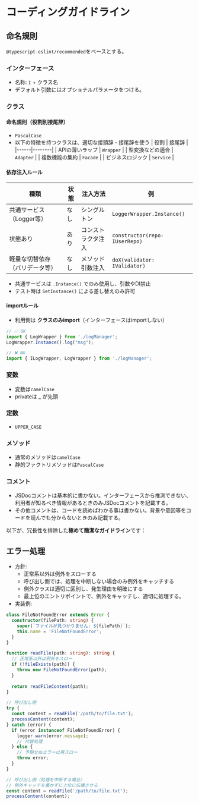# コーディングガイドライン

## 命名規則
`@typescript-eslint/recommended`をベースとする。

### インターフェース
- 名称: `I` + クラス名
- デフォルト引数にはオプショナルパラメータをつける。

### クラス
#### 命名規則（役割別接尾辞）
- `PascalCase`
- 以下の特徴を持つクラスは、適切な接頭辞・接尾辞を使う
| 役割 | 接尾辞 |
|------|--------|
| APIの薄いラップ | `Wrapper` |
| 型変換などの適合 | `Adapter` |
| 複数機能の集約 | `Facade` |
| ビジネスロジック | `Service` |

#### 依存注入ルール

| 種類 | 状態 | 注入方法 | 例 |
|------|------|-----------|-----|
| 共通サービス（Logger等） | なし | シングルトン | `LoggerWrapper.Instance()` |
| 状態あり | あり | コンストラクタ注入 | `constructor(repo: IUserRepo)` |
| 軽量な切替依存（バリデータ等） | なし | メソッド引数注入 | `doX(validator: IValidator)` |

- 共通サービスは `.Instance()` でのみ使用し、引数やDI禁止
- テスト時は `SetInstance()` による差し替えのみ許可

#### importルール

- 利用側は **クラスのみimport**（インターフェースはimportしない）

```ts
// ✅ OK
import { LogWrapper } from './logManager';
LogWrapper.Instance().log("msg");

// ❌ NG
import { ILogWrapper, LogWrapper } from './logManager';
```


### 変数
- 変数は`camelCase`
- privateは _ が先頭

### 定数
- `UPPER_CASE`

### メソッド
- 通常のメソッドは`camelCase`
- 静的ファクトリメソッドは`PascalCase`

### コメント
- JSDocコメントは基本的に書かない。インターフェースから推測できない、利用者が知るべき情報があるときのみJSDocコメントを記載する。
- その他コメントは、コードを読めばわかる事は書かない。背景や意図等をコードを読んでも分からないときのみ記載する。

以下が、冗長性を排除した**極めて簡潔なガイドライン**です：

## エラー処理
- 方針:
  - 正常系以外は例外をスローする
  - 呼び出し側では、処理を中断しない場合のみ例外をキャッチする
  - 例外クラスは適切に区別し、発生理由を明確にする
  - 最上位のエントリポイントで、例外をキャッチし、適切に処理する。
- 実装例:

```typescript
class FileNotFoundError extends Error {
  constructor(filePath: string) {
    super(`ファイルが見つかりません: ${filePath}`);
    this.name = 'FileNotFoundError';
  }
}

function readFile(path: string): string {
  // 正常系以外は例外をスロー
  if (!fileExists(path)) {
    throw new FileNotFoundError(path);
  }
  
  return readFileContent(path);
}

// 呼び出し側 
try {
  const content = readFile('/path/to/file.txt');
  processContent(content);
} catch (error) {
  if (error instanceof FileNotFoundError) {
    logger.warn(error.message);
    // 代替処理
  } else {
    // 予期せぬエラーは再スロー
    throw error;
  }
}

// 呼び出し側（処理を中断する場合）
// 例外キャッチを書かずに上位に伝播させる
const content = readFile('/path/to/file.txt');
processContent(content);

```